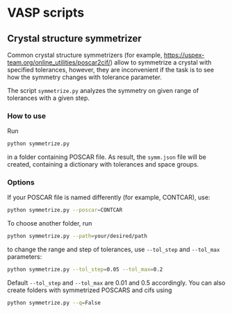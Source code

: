 # VASP scripts

## Crystal structure symmetrizer

Common crystal structure symmetrizers (for example, https://uspex-team.org/online_utilities/poscar2cif/) allow to symmetrize a crystal with specified tolerances, however, they are inconvenient if the task is to see how the symmetry changes with tolerance parameter.

The script `symmetrize.py` analyzes the symmetry on given range of tolerances with a given step.

### How to use

Run
```bash
python symmetrize.py
```
in a folder containing POSCAR file. As result, the `symm.json` file will be created, containing a dictionary with tolerances and space groups.

### Options

If your POSCAR file is named differently (for example, CONTCAR), use:
```bash
python symmetrize.py --poscar=CONTCAR
```
To choose another folder, run
```bash
python symmetrize.py --path=your/desired/path
```
to change the range and step of tolerances, use `--tol_step` and `--tol_max` parameters:
```bash
python symmetrize.py --tol_step=0.05 --tol_max=0.2
```
Default `--tol_step` and `--tol_max` are 0.01 and 0.5 accordingly.
You can also create folders with symmetrized POSCARS and cifs using
```bash
python symmetrize.py --q=False
```